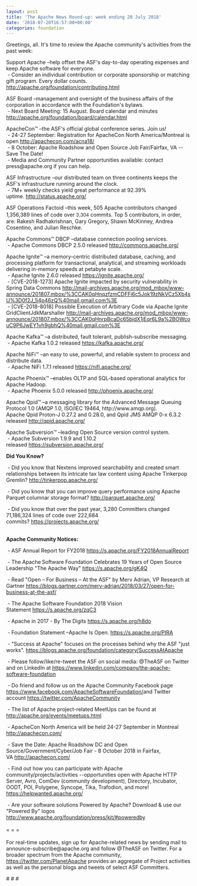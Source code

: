 ```yaml
---
layout: post
title: 'The Apache News Round-up: week ending 20 July 2018'
date: '2018-07-20T16:57:00+00:00'
categories: foundation
---
```

<p>Greetings, all. It's time to review the Apache community's activities from the past week:</p> 
  <p>Support Apache –help offset the ASF's day-to-day operating expenses and keep Apache software for everyone.<br />&nbsp;- Consider an individual contribution or corporate sponsorship or matching gift program. Every dollar counts. <a href="http://apache.org/foundation/contributing.html">http://apache.org/foundation/contributing.html</a></p> 
  <p>ASF Board –management and oversight of the business affairs of the corporation in accordance with the Foundation's bylaws.<br />&nbsp;- Next Board Meeting: 15 August. Board calendar and minutes <a href="http://apache.org/foundation/board/calendar.html">http://apache.org/foundation/board/calendar.html</a></p> 
  <p>ApacheCon™ –the ASF's official global conference series. Join us!<br />&nbsp;- 24-27 September: Registration for ApacheCon North America/Montreal is open&nbsp;<a href="http://apachecon.com/acna18/">http://apachecon.com/acna18/</a><br />&nbsp;- 8 October: Apache Roadshow and Open Source Job Fair/Fairfax, VA --Save The Date!<br />&nbsp;- Media and Community Partner opportunities available: contact press@apache.org if you can help.</p> 
  <p>ASF Infrastructure –our distributed team on three continents keeps the ASF's infrastructure running around the clock.<br />&nbsp;- 7M+ weekly checks yield great performance at 92.39% uptime.&nbsp;<a href="http://status.apache.org/">http://status.apache.org/</a></p> 
  <p>ASF Operations Factoid&nbsp;–this week, 505 Apache contributors changed 1,356,389 lines of code over <font color="#333333" face="Helvetica Neue, Helvetica, Arial, sans-serif"><span style="font-size: 14px;">3,304</span></font>&nbsp;commits. Top 5 contributors, in order, are: Rakesh Radhakrishnan, Gary Gregory, Shawn McKinney, Andrea Cosentino, and Julian Reschke.</p> 
  <p>Apache Commons™ DBCP –database connection pooling services.<br />&nbsp;- Apache Commons DBCP 2.5.0 released&nbsp;<a href="http://commons.apache.org/">http://commons.apache.org/</a></p> 
  <p>Apache Ignite™ –a memory-centric distributed database, caching, and processing platform for transactional, analytical, and streaming workloads delivering in-memory speeds at petabyte scale.<br />&nbsp;- Apache Ignite 2.6.0 released&nbsp;<a href="https://ignite.apache.org/">https://ignite.apache.org/</a><br />&nbsp;- [CVE-2018-1273] Apache Ignite impacted by security vulnerability in Spring Data Commons&nbsp;<a href="http://mail-archives.apache.org/mod_mbox/www-announce/201807.mbox/%3CCAK0qHnqzfzmCDFFi6c5Jok19zNkVCz5Xb4sU%3D0f2J_1i4p46zQ%40mail.gmail.com%3E">http://mail-archives.apache.org/mod_mbox/www-announce/201807.mbox/%3CCAK0qHnqzfzmCDFFi6c5Jok19zNkVCz5Xb4sU%3D0f2J_1i4p46zQ%40mail.gmail.com%3E</a><br />&nbsp;- [CVE-2018-8018] Possible Execution of Arbitrary Code via Apache Ignite GridClientJdkMarshaller&nbsp;<a href="http://mail-archives.apache.org/mod_mbox/www-announce/201807.mbox/%3CCAK0qHnrpBcaDc65bjdX1jEqr6L9a%2BOWcouC9P6JwEY1vh9gbhQ%40mail.gmail.com%3E">http://mail-archives.apache.org/mod_mbox/www-announce/201807.mbox/%3CCAK0qHnrpBcaDc65bjdX1jEqr6L9a%2BOWcouC9P6JwEY1vh9gbhQ%40mail.gmail.com%3E</a></p>Apache Kafka™ –a distributed, fault tolerant, publish-subscribe messaging.<br />&nbsp;- Apache Kafka 1.0.2 released&nbsp;<a href="https://kafka.apache.org/">https://kafka.apache.org/</a> 
  <p>Apache NiFi™ –an easy to use, powerful, and reliable system to process and distribute data.<br />&nbsp;- Apache NiFi 1.7.1 released&nbsp;<a href="https://nifi.apache.org/">https://nifi.apache.org/</a></p> 
  <p>Apache Phoenix™ –enables OLTP and SQL-based operational analytics for Apache Hadoop.<br />&nbsp;- Apache Phoenix 5.0.0 released&nbsp;<a href="http://phoenix.apache.org/">http://phoenix.apache.org/</a></p> 
  <p>Apache Qpid™ –a messaging library for the Advanced Message Queuing Protocol 1.0 (AMQP 1.0, ISO/IEC 19464, http://www.amqp.org).<br />Apache Qpid Proton-J 0.27.2 and 0.28.0, and Qpid JMS AMQP 0-x 6.3.2 released&nbsp;<a href="http://qpid.apache.org/">http://qpid.apache.org/</a></p> 
  <p>Apache Subversion™ –leading Open Source version control system.<br />&nbsp;- Apache Subversion 1.9.9 and 1.10.2 released&nbsp;<a href="https://subversion.apache.org/">https://subversion.apache.org/</a></p> 
  <p> </p> 
  <p><strong>Did You Know?</strong></p> 
  <div> 
    <p>&nbsp;- Did you know that Nextens improved searchability and created smart relationships between its intricate tax law content using Apache Tinkerpop Gremlin?&nbsp;<a href="http://tinkerpop.apache.org/">http://tinkerpop.apache.org/</a></p> 
    <p>&nbsp;- Did you know that you can improve query performance using Apache Parquet columnar storage format?&nbsp;<a href="http://parquet.apache.org/">http://parquet.apache.org/</a></p> 
    <p>&nbsp;- Did you know that over the past year,&nbsp;3,280 Committers changed 71,186,324 lines of code over 222,684 commits?&nbsp;<a href="https://projects.apache.org/">https://projects.apache.org/</a><br /><br /></p> 
    <p><strong>Apache Community Notices:</strong></p> 
  </div> 
  <p>&nbsp;- ASF Annual Report for FY2018&nbsp;<a href="https://s.apache.org/FY2018AnnualReport">https://s.apache.org/FY2018AnnualReport</a></p> 
  <p>&nbsp;- The Apache<span style="font-size: 10.8333px;"> </span>Software Foundation Celebrates 19 Years of Open Source Leadership &quot;The Apache Way&quot;&nbsp;<a href="https://s.apache.org/gK4Q">https://s.apache.org/gK4Q</a></p> 
  <p>&nbsp;- Read &quot;Open – For Business – At the ASF&quot; by Merv Adrian, VP Research at Gartner&nbsp;<a href="https://blogs.gartner.com/merv-adrian/2018/03/27/open-for-business-at-the-asf/">https://blogs.gartner.com/merv-adrian/2018/03/27/open-for-business-at-the-asf/</a><br /></p> 
  <p>&nbsp;- The Apache Software Foundation 2018 Vision Statement&nbsp;<a href="https://s.apache.org/zqC3">https://s.apache.org/zqC3</a></p> 
  <p>&nbsp;- Apache in 2017 - By The Digits&nbsp;<a href="https://s.apache.org/h8do">https://s.apache.org/h8do</a></p> 
  <p>&nbsp;- Foundation Statement –Apache Is Open. <a href="https://s.apache.org/PIRA">https://s.apache.org/PIRA</a></p> 
  <div> 
    <p>&nbsp;- &quot;Success at Apache&quot; focuses on the processes behind why the ASF &quot;just works&quot;. <a href="https://blogs.apache.org/foundation/category/SuccessAtApache">https://blogs.apache.org/foundation/category/SuccessAtApache</a></p> 
  </div> 
  <div> 
    <p>&nbsp;- Please follow/like/re-tweet the ASF on social media: @TheASF on Twitter and on LinkedIn at <a href="https://www.linkedin.com/company/the-apache-software-foundation">https://www.linkedin.com/company/the-apache-software-foundation</a></p> 
    <p>&nbsp;- Do friend and follow us on the Apache Community Facebook page <a href="https://www.facebook.com/ApacheSoftwareFoundation/">https://www.facebook.com/ApacheSoftwareFoundation/</a>and Twitter account <a href="https://twitter.com/ApacheCommunity">https://twitter.com/ApacheCommunity</a></p> 
  </div> 
  <div> 
    <p><a href="https://feathercast.apache.org/"></a></p> 
  </div> 
  <div> 
    <p>&nbsp;- The list of Apache project-related MeetUps can be found at <a href="https://twitter.com/ApacheCommunity">http://apache.org/events/meetups.html</a></p> 
  </div> 
  <div> 
    <p>&nbsp;- ApacheCon North America&nbsp;will be held 24-27 September in Montreal <a href="http://apachecon.com/">http://apachecon.com/</a></p> 
    <p>&nbsp;- Save the Date: Apache Roadshow DC and Open Source/Government/Cyber/Job Fair - 8 October 2018 in Fairfax, VA&nbsp;<a href="http://apachecon.com/">http://apachecon.com/</a></p> 
    <p>&nbsp;- Find out how you can participate with Apache community/projects/activities --opportunities open with Apache HTTP Server, Avro, ComDev (community development), Directory, Incubator, OODT, POI, Polygene, Syncope, Tika, Trafodion, and more! <a href="https://helpwanted.apache.org/">https://helpwanted.apache.org/</a></p> 
  </div> 
  <div>&nbsp;- Are your software solutions Powered by Apache? Download &amp; use our &quot;Powered By&quot; logos <a href="http://www.apache.org/foundation/press/kit/#poweredby">http://www.apache.org/foundation/press/kit/#poweredby</a></div> 
  <div><br /></div> 
  <div>= = =</div> 
  <div><br /></div> 
  <div>For real-time updates, sign up for Apache-related news by sending mail to announce-subscribe@apache.org and follow @TheASF on Twitter. For a broader spectrum from the Apache community, <a href="https://twitter.com/PlanetApache">https://twitter.com/PlanetApache</a> provides an aggregate of Project activities as well as the personal blogs and tweets of select ASF Committers.</div> 
  <p># # #</p>
